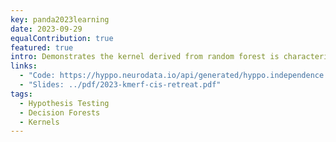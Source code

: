 ```yaml
---
key: panda2023learning
date: 2023-09-29
equalContribution: true
featured: true
intro: Demonstrates the kernel derived from random forest is characteristic and develops a hypothesis test based on that fact (KMERF).
links:
  - "Code: https://hyppo.neurodata.io/api/generated/hyppo.independence.kmerf#hyppo.independence.KMERF"
  - "Slides: ../pdf/2023-kmerf-cis-retreat.pdf"
tags:
  - Hypothesis Testing
  - Decision Forests
  - Kernels
---
```

